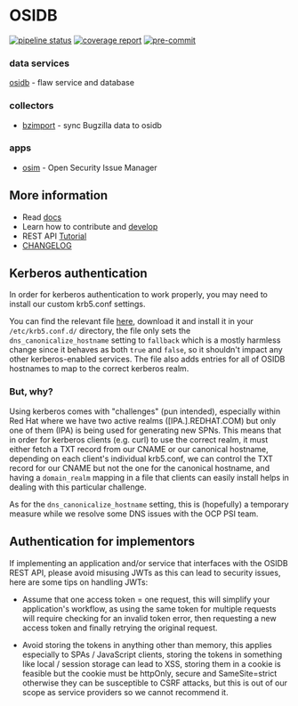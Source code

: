 # OSIDB
[![pipeline status](https://git.prodsec.redhat.com/devops/osidb/badges/master/pipeline.svg)](https://git.prodsec.redhat.com/devops/osidb/-/commits/master)
[![coverage report](https://git.prodsec.redhat.com/devops/osidb/badges/master/coverage.svg)](https://git.prodsec.redhat.com/devops/osidb/-/commits/master)
[![pre-commit](https://img.shields.io/badge/pre--commit-enabled-brightgreen?logo=pre-commit&logoColor=white)](https://github.com/pre-commit/pre-commit)

### data services
[osidb](osidb/README.md) - flaw service and database

### collectors
* [bzimport](collectors/bzimport/README.md) - sync Bugzilla data to osidb

### apps
* [osim](apps/osim/README.md) - Open Security Issue Manager

## More information
* Read [docs](docs/)
* Learn how to contribute and [develop](docs/DEVELOP.md)
* REST API [Tutorial](docs/TUTORIAL.md)
* [CHANGELOG](docs/CHANGELOG.md)

## Kerberos authentication

In order for kerberos authentication to work properly, you may need to install
our custom krb5.conf settings.

You can find the relevant file [here](etc/krb/osidb), download it and install
it in your `/etc/krb5.conf.d/` directory, the file only sets the
`dns_canonicalize_hostname` setting to `fallback` which is a mostly harmless change
since it behaves as both `true` and `false`, so it shouldn't impact any other
kerberos-enabled services. The file also adds entries for all of OSIDB hostnames
to map to the correct kerberos realm.

### But, why?

Using kerberos comes with "challenges" (pun intended), especially within Red Hat
where we have two active realms ([IPA.].REDHAT.COM) but only one of them (IPA)
is being used for generating new SPNs. This means that in order for kerberos
clients (e.g. curl) to use the correct realm, it must either fetch a TXT record
from our CNAME or our canonical hostname, depending on each client's individual
krb5.conf, we can control the TXT record for our CNAME but not the one for the
canonical hostname, and having a `domain_realm` mapping in a file that clients
can easily install helps in dealing with this particular challenge.

As for the `dns_canonicalize_hostname` setting, this is (hopefully) a temporary
measure while we resolve some DNS issues with the OCP PSI team.

## Authentication for implementors
If implementing an application and/or service that interfaces with the
OSIDB REST API, please avoid misusing JWTs as this can lead to
security issues, here are some tips on handling JWTs:

- Assume that one access token = one request, this will simplify
  your application's workflow, as using the same token for multiple
  requests will require checking for an invalid token error, then
  requesting a new access token and finally retrying the original request.

- Avoid storing the tokens in anything other than memory, this applies
  especially to SPAs / JavaScript clients, storing the tokens in something
  like local / session storage can lead to XSS, storing them in a cookie is
  feasible but the cookie must be httpOnly, secure and SameSite=strict
  otherwise they can be susceptible to CSRF attacks, but this is out of our
  scope as service providers so we cannot recommend it.
